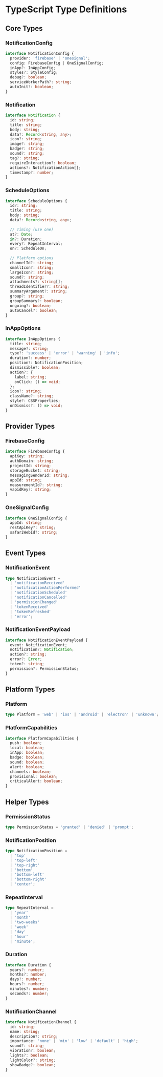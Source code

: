 # TypeScript Type Definitions

## Core Types

### NotificationConfig

```typescript
interface NotificationConfig {
  provider: 'firebase' | 'onesignal';
  config: FirebaseConfig | OneSignalConfig;
  inApp?: InAppConfig;
  styles?: StyleConfig;
  debug?: boolean;
  serviceWorkerPath?: string;
  autoInit?: boolean;
}
```

### Notification

```typescript
interface Notification {
  id: string;
  title: string;
  body: string;
  data?: Record<string, any>;
  icon?: string;
  image?: string;
  badge?: string;
  sound?: string;
  tag?: string;
  requireInteraction?: boolean;
  actions?: NotificationAction[];
  timestamp?: number;
}
```

### ScheduleOptions

```typescript
interface ScheduleOptions {
  id?: string;
  title: string;
  body: string;
  data?: Record<string, any>;
  
  // Timing (use one)
  at?: Date;
  in?: Duration;
  every?: RepeatInterval;
  on?: ScheduleOn;
  
  // Platform options
  channelId?: string;
  smallIcon?: string;
  largeIcon?: string;
  sound?: string;
  attachments?: string[];
  threadIdentifier?: string;
  summaryArgument?: string;
  group?: string;
  groupSummary?: boolean;
  ongoing?: boolean;
  autoCancel?: boolean;
}
```

### InAppOptions

```typescript
interface InAppOptions {
  title: string;
  message?: string;
  type?: 'success' | 'error' | 'warning' | 'info';
  duration?: number;
  position?: NotificationPosition;
  dismissible?: boolean;
  action?: {
    label: string;
    onClick: () => void;
  };
  icon?: string;
  className?: string;
  style?: CSSProperties;
  onDismiss?: () => void;
}
```

## Provider Types

### FirebaseConfig

```typescript
interface FirebaseConfig {
  apiKey: string;
  authDomain: string;
  projectId: string;
  storageBucket: string;
  messagingSenderId: string;
  appId: string;
  measurementId?: string;
  vapidKey?: string;
}
```

### OneSignalConfig

```typescript
interface OneSignalConfig {
  appId: string;
  restApiKey?: string;
  safariWebId?: string;
}
```

## Event Types

### NotificationEvent

```typescript
type NotificationEvent = 
  | 'notificationReceived'
  | 'notificationActionPerformed'
  | 'notificationScheduled'
  | 'notificationCancelled'
  | 'permissionChanged'
  | 'tokenReceived'
  | 'tokenRefreshed'
  | 'error';
```

### NotificationEventPayload

```typescript
interface NotificationEventPayload {
  event: NotificationEvent;
  notification?: Notification;
  action?: string;
  error?: Error;
  token?: string;
  permission?: PermissionStatus;
}
```

## Platform Types

### Platform

```typescript
type Platform = 'web' | 'ios' | 'android' | 'electron' | 'unknown';
```

### PlatformCapabilities

```typescript
interface PlatformCapabilities {
  push: boolean;
  local: boolean;
  inApp: boolean;
  badge: boolean;
  sound: boolean;
  alert: boolean;
  channels: boolean;
  provisional: boolean;
  criticalAlert: boolean;
}
```

## Helper Types

### PermissionStatus

```typescript
type PermissionStatus = 'granted' | 'denied' | 'prompt';
```

### NotificationPosition

```typescript
type NotificationPosition = 
  | 'top'
  | 'top-left'
  | 'top-right'
  | 'bottom'
  | 'bottom-left'
  | 'bottom-right'
  | 'center';
```

### RepeatInterval

```typescript
type RepeatInterval = 
  | 'year'
  | 'month'
  | 'two-weeks'
  | 'week'
  | 'day'
  | 'hour'
  | 'minute';
```

### Duration

```typescript
interface Duration {
  years?: number;
  months?: number;
  days?: number;
  hours?: number;
  minutes?: number;
  seconds?: number;
}
```

### NotificationChannel

```typescript
interface NotificationChannel {
  id: string;
  name: string;
  description?: string;
  importance: 'none' | 'min' | 'low' | 'default' | 'high';
  sound?: string;
  vibration?: boolean;
  lights?: boolean;
  lightColor?: string;
  showBadge?: boolean;
}
```